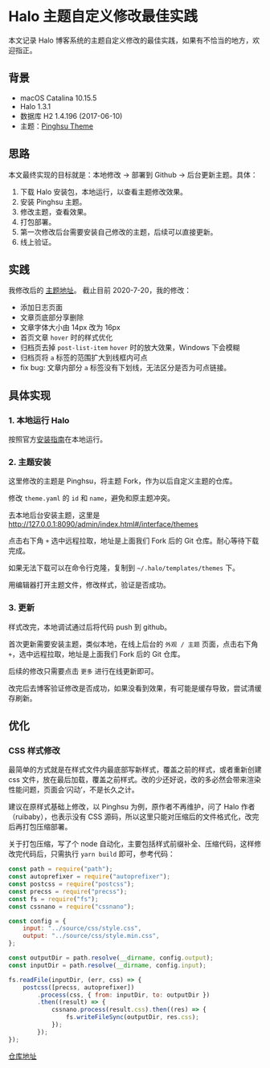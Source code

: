 # Halo 主题自定义修改最佳实践

本文记录 Halo 博客系统的主题自定义修改的最佳实践，如果有不恰当的地方，欢迎指正。

## 背景

-   macOS Catalina 10.15.5
-   Halo 1.3.1
-   数据库 H2 1.4.196 (2017-06-10)
-   主题：[Pinghsu Theme](https://github.com/chakhsu/pinghsu)

## 思路

本文最终实现的目标就是：本地修改 -> 部署到 Github -> 后台更新主题。具体：

1. 下载 Halo 安装包，本地运行，以查看主题修改效果。
2. 安装 Pinghsu 主题。
3. 修改主题，查看效果。
4. 打包部署。
5. 第一次修改后台需要安装自己修改的主题，后续可以直接更新。
6. 线上验证。

## 实践

我修改后的 [主题地址](https://github.com/hiblacker/halo-theme-pinghsu.git)。 截止目前 2020-7-20，我的修改：

-   添加日志页面
-   文章页底部分享删除
-   文章字体大小由 14px 改为 16px
-   首页文章 `hover` 时的样式优化
-   归档页去掉 `post-list-item` `hover` 时的放大效果，Windows 下会模糊
-   归档页将 `a` 标签的范围扩大到线框内可点
-   fix bug: 文章内部分 `a` 标签没有下划线，无法区分是否为可点链接。

## 具体实现

### 1. 本地运行 Halo

按照官方[安装指南](https://halo.run/archives/install-quick-start.html)在本地运行。

### 2. 主题安装

这里修改的主题是 Pinghsu，将主题 Fork，作为以后自定义主题的仓库。

修改 `theme.yaml` 的 `id` 和 `name`，避免和原主题冲突。

去本地后台安装主题，这里是 http://127.0.0.1:8090/admin/index.html#/interface/themes

点击右下角 `+` 选中远程拉取，地址是上面我们 Fork 后的 Git 仓库。耐心等待下载完成。

如果无法下载可以在命令行克隆，复制到 `~/.halo/templates/themes` 下。

用编辑器打开主题文件，修改样式，验证是否成功。

### 3. 更新

样式改完，本地调试通过后将代码 push 到 github。

首次更新需要安装主题，类似本地，在线上后台的 `外观 / 主题` 页面，点击右下角 `+`，选中远程拉取，地址是上面我们 Fork 后的 Git 仓库。

后续的修改只需要点击 `更多` 进行在线更新即可。

改完后去博客验证修改是否成功，如果没看到效果，有可能是缓存导致，尝试清缓存刷新。

## 优化

### CSS 样式修改

最简单的方式就是在样式文件内最底部写新样式，覆盖之前的样式，或者重新创建 css 文件，放在最后加载，覆盖之前样式。改的少还好说，改的多必然会带来渲染性能问题，页面会‘闪动’，不是长久之计。

建议在原样式基础上修改，以 Pinghsu 为例，原作者不再维护，问了 Halo 作者（ruibaby），也表示没有 CSS 源码，所以这里只能对压缩后的文件格式化，改完后再打包压缩部署。

关于打包压缩，写了个 node 自动化，主要包括样式前缀补全、压缩代码，这样修改完代码后，只需执行 `yarn build` 即可，参考代码：

```js
const path = require("path");
const autoprefixer = require("autoprefixer");
const postcss = require("postcss");
const precss = require("precss");
const fs = require("fs");
const cssnano = require("cssnano");

const config = {
    input: "../source/css/style.css",
    output: "../source/css/style.min.css",
};

const outputDir = path.resolve(__dirname, config.output);
const inputDir = path.resolve(__dirname, config.input);

fs.readFile(inputDir, (err, css) => {
    postcss([precss, autoprefixer])
        .process(css, { from: inputDir, to: outputDir })
        .then((result) => {
            cssnano.process(result.css).then((res) => {
                fs.writeFileSync(outputDir, res.css);
            });
        });
});
```

[仓库地址](https://github.com/hiblacker/halo-theme-pinghsu)
